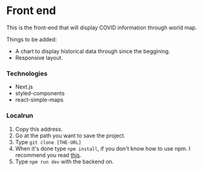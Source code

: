 # Front end
This is the front-end that will display COVID information through world map.

Things to be added:
- A chart to display historical data through since the beggining.
- Responsive layout.

### Technologies
- Next.js
- styled-components
- react-simple-maps

### Localrun
1. Copy this address.
2. Go at the path you want to save the project.
3. Type ```git clone [THE-URL]```
4. When it's done type ```npm install```, if you don't know how to use npm. I recommend you read [this](https://docs.npmjs.com/packages-and-modules).
5. Type ```npm run dev``` with the backend on.